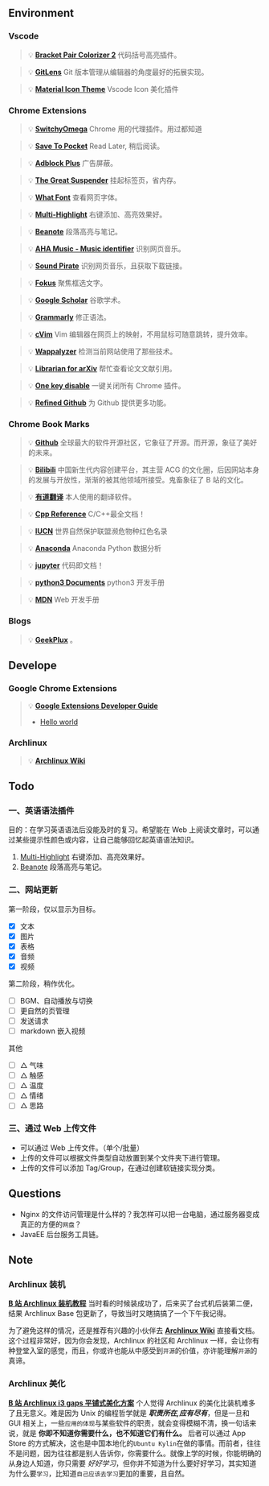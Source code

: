## Environment

### Vscode

> 💡 **[Bracket Pair Colorizer 2](https://marketplace.visualstudio.com/items?itemName=CoenraadS.bracket-pair-colorizer-2)** 代码括号高亮插件。

> 💡 **[GitLens](https://marketplace.visualstudio.com/items?itemName=eamodio.gitlens)** Git 版本管理从编辑器的角度最好的拓展实现。

> 💡 **[Material Icon Theme](https://marketplace.visualstudio.com/items?itemName=PKief.material-icon-theme)** Vscode Icon 美化插件

### Chrome Extensions

> 💡 **[SwitchyOmega](https://github.com/FelisCatus/SwitchyOmega)** Chrome 用的代理插件。用过都知道

> 💡 **[Save To Pocket](https://chrome.google.com/webstore/detail/save-to-pocket/niloccemoadcdkdjlinkgdfekeahmflj?h1=en)** Read Later, 稍后阅读。

> 💡 **[Adblock Plus](https://chrome.google.com/webstore/detail/adblock-plus-free-ad-bloc/cfhdojbkjhnklbpkdaibdccddilifddb?h1=en)** 广告屏蔽。

> 💡 **[The Great Suspender](https://chrome.google.com/webstore/detail/the-great-suspender/klbibkeccnjlkjkiokjodocebajanakg?h1=en)** 挂起标签页，省内存。

> 💡 **[What Font](https://chrome.google.com/webstore/detail/whatfont/jabopobgcpjmedljpbcaablpmlmfcogm?h1=en)** 查看网页字体。

> 💡 **[Multi-Highlight](https://github.com/yiminzme/Multi-Highlight)** 右键添加、高亮效果好。

> 💡 **[Beanote](https://chrome.google.com/webstore/detail/beanote-note-taking-on-we/nikccehomlnjkmgmhnieecolhgdafajb)** 段落高亮与笔记。

> 💡 **[AHA Music - Music identifier]()** 识别网页音乐。

> 💡 **[Sound Pirate]()** 识别网页音乐，且获取下载链接。

> 💡 **[Fokus]()** 聚焦框选文字。

> 💡 **[Google Scholar]()** 谷歌学术。

> 💡 **[Grammarly]()** 修正语法。

> 💡 **[cVim]()** Vim 编辑器在网页上的映射，不用鼠标可随意跳转，提升效率。

> 💡 **[Wappalyzer]()** 检测当前网站使用了那些技术。

> 💡 **[Librarian for arXiv]()** 帮忙查看论文文献引用。

> 💡 **[One key disable]()** 一键关闭所有 Chrome 插件。

> 💡 **[Refined Github]()** 为 Github 提供更多功能。

### Chrome Book Marks

> 💡 **[Github](https://github.com/)** 全球最大的软件开源社区，它象征了开源。而开源，象征了美好的未来。

> 💡 **[Bilibili](https://www.bilibili.com/)** 中国新生代内容创建平台，其主营 ACG 的文化圈，后因网站本身的发展与开放性，渐渐的被其他领域所接受。鬼畜象征了 B 站的文化。

> 💡 **[有道翻译](http://fanyi.youdao.com/)** 本人使用的翻译软件。

> 💡 **[Cpp Reference](https://zh.cppreference.com/w/%E9%A6%96%E9%A1%B5)** C/C++最全文档！

> 💡 **[IUCN](https://www.iucnredlist.org/)** 世界自然保护联盟濒危物种红色名录

> 💡 **[Anaconda](https://docs.anaconda.com/)** Anaconda Python 数据分析

> 💡 **[jupyter](https://jupyter.org/)** 代码即文档！

> 💡 **[python3 Documents](https://docs.python.org/3/)** python3 开发手册

> 💡 **[MDN](https://developer.mozilla.org/zh-CN/)** Web 开发手册

### Blogs

> 💡 **[GeekPlux](https://geekplux.com)** 。

## Develope

### Google Chrome Extensions

> 💡 **[Google Extensions Developer Guide](https://developer.chrome.com/extensions/devguide)**
>
> - [Hello world]()

### Archlinux

> 💡 **[Archlinux Wiki](https://wiki.archlinux.org/)**

## Todo

### 一、英语语法插件

目的：在学习英语语法后没能及时的复习。希望能在 Web 上阅读文章时，可以通过某些提示性颜色或内容，让自己能够回忆起英语语法知识。

1. [Multi-Highlight](https://github.com/yiminzme/Multi-Highlight) 右键添加、高亮效果好。
2. [Beanote](https://chrome.google.com/webstore/detail/beanote-note-taking-on-we/nikccehomlnjkmgmhnieecolhgdafajb) 段落高亮与笔记。

### 二、网站更新

第一阶段，仅以显示为目标。

- [x] 文本
- [x] 图片
- [x] 表格
- [x] 音频
- [x] 视频

第二阶段，稍作优化。

- [ ] BGM、自动播放与切换
- [ ] 更自然的页管理
- [ ] 发送请求
- [ ] markdown 嵌入视频

其他

- [ ] △ 气味
- [ ] △ 触感
- [ ] △ 温度
- [ ] △ 情绪
- [ ] △ 思路

### 三、通过 Web 上传文件

- 可以通过 Web 上传文件。（单个/批量）
- 上传的文件可以根据文件类型自动放置到某个文件夹下进行管理。
- 上传的文件可以添加 Tag/Group，在通过创建软链接实现分类。

## Questions

- Nginx 的文件访问管理是什么样的？我怎样可以把一台电脑，通过服务器变成真正的方便的`网盘`？
- JavaEE 后台服务工具链。

## Note

### Archlinux 装机

**[B 站 Archlinux 装机教程](https://www.bilibili.com/video/BV1Db411B7Yq)** 当时看的时候装成功了，后来买了台式机后装第二便，结果 Archlinux Base 包更新了，导致当时又瞎搞搞了一个下午我记得。

为了避免这样的情况，还是推荐有兴趣的小伙伴去 **[Archlinux Wiki]()** 直接看文档。这个过程非常好，因为你会发现，Archlinux 的社区和 Archlinux 一样，会让你有种登堂入室的感觉，而且，你或许也能从中感受到`开源`的价值，亦许能理解`开源`的真谛。

### Archlinux 美化

**[B 站 Archlinux i3 gaps 平铺式美化方案](https://www.bilibili.com/video/BV1gW411H7Ke)** 个人觉得 Archlinux 的美化比装机难多了且无意义。难是因为 Unix 的编程哲学就是 **_职责所在,应有尽有_**，但是一旦和 GUI 相关上，一些`应用的体现`与某些软件的职责，就会变得模糊不清，换一句话来说，就是 **你即不知道你需要什么，也不知道它们有什么。** 后者可以通过 App Store 的方式解决，这也是中国本地化的`Ubuntu Kylin`在做的事情。而前者，往往不是问题，因为往往都是别人告诉你，你需要什么。就像上学的时候，你能明确的从身边人知道，你只需要 _好好学习_，但你并不知道为什么要好好学习，其实知道为什么要`学习`，比知道`自己应该去学习`更加的重要，且自然。
